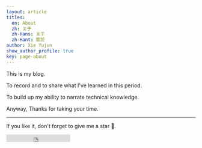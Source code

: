 ```yaml
---
layout: article
titles:
  en: About
  zh: 关于
  zh-Hans: 关于
  zh-Hant: 關於
author: Xie Yujun
show_author_profile: true
key: page-about
---
```


This is my blog.

To record and to share what I've learned in this period.

To build up my ability to narrate technical knowledge.

Anyway, Thanks for taking your time.

---

If you like it, don't forget to give me a star :star2:.

<iframe src="https://ghbtns.com/github-btn.html?user=YujunXie&repo=YujunXie.github.io&type=star&count=true" frameborder="0" scrolling="0" width="170px" height="20px"></iframe>
